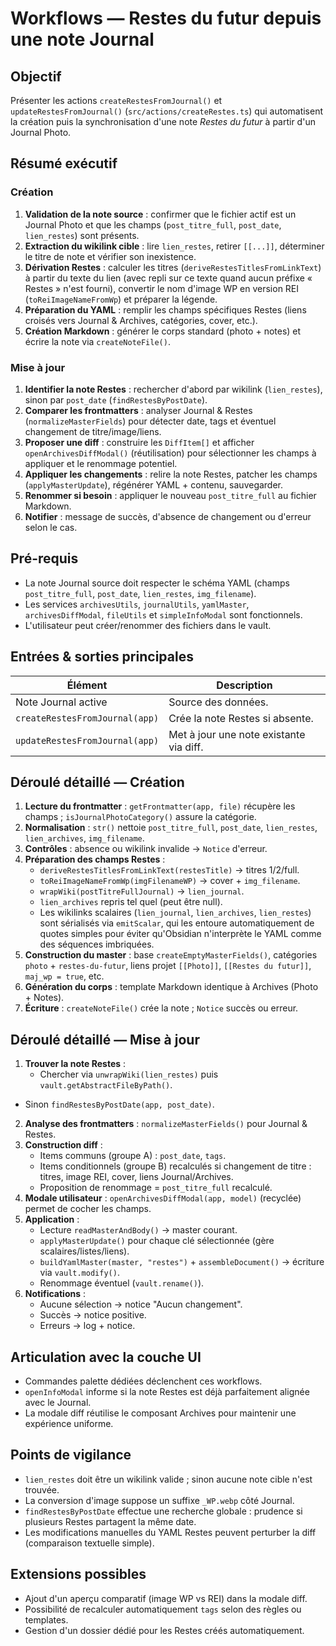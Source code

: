 # Workflows — Restes du futur depuis une note Journal

## Objectif
Présenter les actions `createRestesFromJournal()` et `updateRestesFromJournal()` (`src/actions/createRestes.ts`) qui automatisent la création puis la synchronisation d'une note *Restes du futur* à partir d'un Journal Photo.

## Résumé exécutif
### Création
1. **Validation de la note source** : confirmer que le fichier actif est un Journal Photo et que les champs (`post_titre_full`, `post_date`, `lien_restes`) sont présents.
2. **Extraction du wikilink cible** : lire `lien_restes`, retirer `[[...]]`, déterminer le titre de note et vérifier son inexistence.
3. **Dérivation Restes** : calculer les titres (`deriveRestesTitlesFromLinkText`) à partir du texte du lien (avec repli sur ce texte quand aucun préfixe « Restes » n'est fourni), convertir le nom d'image WP en version REI (`toReiImageNameFromWp`) et préparer la légende.
4. **Préparation du YAML** : remplir les champs spécifiques Restes (liens croisés vers Journal & Archives, catégories, cover, etc.).
5. **Création Markdown** : générer le corps standard (photo + notes) et écrire la note via `createNoteFile()`.

### Mise à jour
1. **Identifier la note Restes** : rechercher d'abord par wikilink (`lien_restes`), sinon par `post_date` (`findRestesByPostDate`).
2. **Comparer les frontmatters** : analyser Journal & Restes (`normalizeMasterFields`) pour détecter date, tags et éventuel changement de titre/image/liens.
3. **Proposer une diff** : construire les `DiffItem[]` et afficher `openArchivesDiffModal()` (réutilisation) pour sélectionner les champs à appliquer et le renommage potentiel.
4. **Appliquer les changements** : relire la note Restes, patcher les champs (`applyMasterUpdate`), régénérer YAML + contenu, sauvegarder.
5. **Renommer si besoin** : appliquer le nouveau `post_titre_full` au fichier Markdown.
6. **Notifier** : message de succès, d'absence de changement ou d'erreur selon le cas.

## Pré-requis
- La note Journal source doit respecter le schéma YAML (champs `post_titre_full`, `post_date`, `lien_restes`, `img_filename`).
- Les services `archivesUtils`, `journalUtils`, `yamlMaster`, `archivesDiffModal`, `fileUtils` et `simpleInfoModal` sont fonctionnels.
- L'utilisateur peut créer/renommer des fichiers dans le vault.

## Entrées & sorties principales
| Élément | Description |
| --- | --- |
| Note Journal active | Source des données. |
| `createRestesFromJournal(app)` | Crée la note Restes si absente. |
| `updateRestesFromJournal(app)` | Met à jour une note existante via diff. |

## Déroulé détaillé — Création
1. **Lecture du frontmatter** : `getFrontmatter(app, file)` récupère les champs ; `isJournalPhotoCategory()` assure la catégorie.
2. **Normalisation** : `str()` nettoie `post_titre_full`, `post_date`, `lien_restes`, `lien_archives`, `img_filename`.
3. **Contrôles** : absence ou wikilink invalide → `Notice` d'erreur.
4. **Préparation des champs Restes** :
   - `deriveRestesTitlesFromLinkText(restesTitle)` → titres 1/2/full.
   - `toReiImageNameFromWp(imgFilenameWP)` → cover + `img_filename`.
   - `wrapWiki(postTitreFullJournal)` → `lien_journal`.
   - `lien_archives` repris tel quel (peut être null).
   - Les wikilinks scalaires (`lien_journal`, `lien_archives`, `lien_restes`) sont sérialisés via `emitScalar`, qui les entoure automatiquement de quotes simples pour éviter qu'Obsidian n'interprète le YAML comme des séquences imbriquées.
5. **Construction du master** : base `createEmptyMasterFields()`, catégories `photo` + `restes-du-futur`, liens projet `[[Photo]]`, `[[Restes du futur]]`, `maj_wp = true`, etc.
6. **Génération du corps** : template Markdown identique à Archives (Photo + Notes).
7. **Écriture** : `createNoteFile()` crée la note ; `Notice` succès ou erreur.

## Déroulé détaillé — Mise à jour
1. **Trouver la note Restes** :
   - Chercher via `unwrapWiki(lien_restes)` puis `vault.getAbstractFileByPath()`.
  - Sinon `findRestesByPostDate(app, post_date)`.
2. **Analyse des frontmatters** : `normalizeMasterFields()` pour Journal & Restes.
3. **Construction diff** :
   - Items communs (groupe A) : `post_date`, `tags`.
   - Items conditionnels (groupe B) recalculés si changement de titre : titres, image REI, cover, liens Journal/Archives.
   - Proposition de renommage = `post_titre_full` recalculé.
4. **Modale utilisateur** : `openArchivesDiffModal(app, model)` (recyclée) permet de cocher les champs.
5. **Application** :
   - Lecture `readMasterAndBody()` → master courant.
   - `applyMasterUpdate()` pour chaque clé sélectionnée (gère scalaires/listes/liens).
   - `buildYamlMaster(master, "restes")` + `assembleDocument()` → écriture via `vault.modify()`.
   - Renommage éventuel (`vault.rename()`).
6. **Notifications** :
   - Aucune sélection → notice "Aucun changement".
   - Succès → notice positive.
   - Erreurs → log + notice.

## Articulation avec la couche UI
- Commandes palette dédiées déclenchent ces workflows.
- `openInfoModal` informe si la note Restes est déjà parfaitement alignée avec le Journal.
- La modale diff réutilise le composant Archives pour maintenir une expérience uniforme.

## Points de vigilance
- `lien_restes` doit être un wikilink valide ; sinon aucune note cible n'est trouvée.
- La conversion d'image suppose un suffixe `_WP.webp` côté Journal.
- `findRestesByPostDate` effectue une recherche globale : prudence si plusieurs Restes partagent la même date.
- Les modifications manuelles du YAML Restes peuvent perturber la diff (comparaison textuelle simple).

## Extensions possibles
- Ajout d'un aperçu comparatif (image WP vs REI) dans la modale diff.
- Possibilité de recalculer automatiquement `tags` selon des règles ou templates.
- Gestion d'un dossier dédié pour les Restes créés automatiquement.
